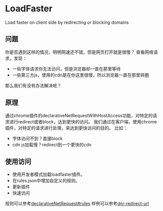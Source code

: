 # LoadFaster
Load faster on client side by redirecting or blocking domains
## 问题
你是否遇到这样的情况，明明网速还不错，但是网页打开就是很慢？
查看网络请求，发现：
* 一些字体请求你无法访问，但是浏览器却一直在那里等待
* 一些第三方js，使用的cdn是在你这里很慢，所以浏览器一直在那里转圈

那么我们有没有办法解决呢？

## 原理
通过chrome插件的declarativeNetRequestWithHostAccess功能，对特定的请求进行redirect或者block，达到更快的访问。
我们通过在客户端，使用chrome插件，对特定的请求进行处理，来达到更快访问的目的。
比如：
* 字体访问不到？直接block
* cdn js加载慢？redirect到一个更快的cdn

## 使用访问
* 使用开发者模式加载loadfaster插件。
* 在rules.json中增加自定义的规则。
* 更新插件
* 快速访问

规则可以参考[declarativeNetRequest#rules](https://developer.mozilla.org/en-US/docs/Mozilla/Add-ons/WebExtensions/API/declarativeNetRequest#rules)
样例可以参考[dnr-redirect-url](https://github.com/mdn/webextensions-examples/blob/main/dnr-redirect-url/redirect-rules.json)
